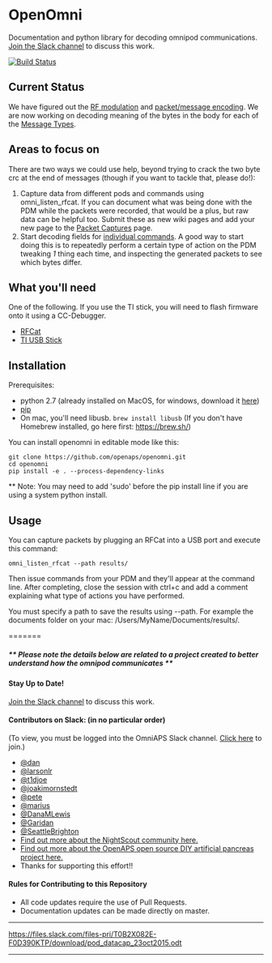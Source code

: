 # OpenOmni
Documentation and python library for decoding omnipod communications. [Join the Slack channel](https://omniaps.slack.com/) to discuss this work.

[![Build Status](https://travis-ci.org/openaps/openomni.svg?branch=master)](https://travis-ci.org/openaps/openomni)

## Current Status

We have figured out the [RF modulation](https://github.com/openaps/openomni/wiki/RF-Modulation) and [packet/message encoding](https://github.com/openaps/openomni/wiki). We are now working on decoding meaning of the bytes in the body for each of the [Message Types](https://github.com/openaps/openomni/wiki/Message-Types).

## Areas to focus on

There are two ways we could use help, beyond trying to crack the two byte crc at the end of messages (though if you want to tackle that, please do!):
  1. Capture data from different pods and commands using omni_listen_rfcat. If you can document what was being done with the PDM while the packets were recorded, that would be a plus, but raw data can be helpful too.  Submit these as new wiki pages and add your new page to the [Packet Captures](https://github.com/openaps/openomni/wiki/Packet-Captures) page.
  2. Start decoding fields for [individual commands](https://github.com/openaps/openomni/wiki/Message-Types). A good way to start doing this is to repeatedly perform a certain type of action on the PDM tweaking *1* thing each time, and inspecting the generated packets to see which bytes differ.

## What you'll need

One of the following.  If you use the TI stick, you will need to flash firmware onto it using a CC-Debugger.

  * [RFCat](http://int3.cc/products/rfcat)
  * [TI USB Stick](http://www.ti.com/tool/cc1111emk868-915)

## Installation

Prerequisites:
* python 2.7 (already installed on MacOS, for windows, download it [here](https://www.python.org/downloads/release/python-2714/))
* [pip](https://pip.readthedocs.io/en/stable/installing/)
* On mac, you'll need libusb. `brew install libusb` (If you don't have Homebrew installed, go here first: https://brew.sh/)

You can install openomni in editable mode like this:
```
git clone https://github.com/openaps/openomni.git
cd openomni
pip install -e . --process-dependency-links
```
** Note: You may need to add 'sudo' before the pip install line if you are using a system python install.

## Usage
You can capture packets by plugging an RFCat into a USB port and execute this command:
```
omni_listen_rfcat --path results/
```
Then issue commands from your PDM and they'll appear at the command line.
After completing, close the session with ctrl+c and add a comment explaining what type of actions you have performed.

You must specify a path to save the results using --path.
For example the documents folder on your mac: /Users/MyName/Documents/results/.

=======
##### ** Please note the details below are related to a project created to better understand how the omnipod communicates **


#### Stay Up to Date!
[Join the Slack channel](https://omniapsslack.azurewebsites.net/) to discuss this work.

#### Contributors on Slack: (in no particular order)
(To view, you must be logged into the OmniAPS Slack channel. [Click here](https://omniapsslack.azurewebsites.net/) to join.)
* [@dan](https://omniaps.slack.com/team/dan)
* [@larsonlr](https://omniaps.slack.com/team/larsonlr)
* [@t1djoe](https://omniaps.slack.com/team/t1djoe)
* [@joakimornstedt](https://omniaps.slack.com/team/joakimornstedt)
* [@pete](https://omniaps.slack.com/team/pete)
* [@marius](https://omniaps.slack.com/team/marius) 
* [@DanaMLewis](https://omniaps.slack.com/team/danamlewis)
* [@Garidan](https://omniaps.slack.com/team/garidan)
* [@SeattleBrighton](https://omniaps.slack.com/team/seattlebrighton)
* [Find out more about the NightScout community here.](https://github.com/nightscout)
* [Find out more about the OpenAPS open source DIY artificial pancreas project here.](https://openaps.org)
* Thanks for supporting this effort!!

#### Rules for Contributing to this Repository

* All code updates require the use of Pull Requests.
* Documentation updates can be made directly on master.

***
https://files.slack.com/files-pri/T0B2X082E-F0D390KTP/download/pod_datacap_23oct2015.odt
***
